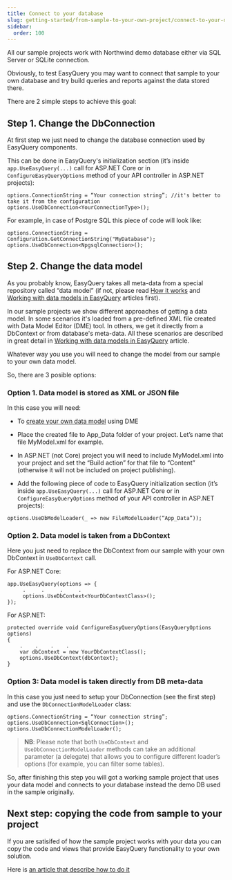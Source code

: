 ```yaml
---
title: Connect to your database
slug: getting-started/from-sample-to-your-own-project/connect-to-your-database
sidebar:
  order: 100
---
```


All our sample projects work with Northwind demo database either via SQL Server or SQLite connection.

Obviously, to test EasyQuery you may want to connect that sample to your own database and try build queries and reports against the data stored there. 

There are 2 simple steps to achieve this goal:

## Step 1. Change the DbConnection

At first step we just need to change the database connection used by EasyQuery components.

This can be done in EasyQuery's initialization section (it’s inside `app.UseEasyQuery(...)` call for ASP.NET Core or in `ConfigureEasyQueryOptions` method of your API controller in ASP.NET projects):

```
options.ConnectionString = “Your connection string”; //it's better to take it from the configuration
options.UseDbConnection<YourConnectionType>();
```

For example, in case of Postgre SQL this piece of code will look like:

```
options.ConnectionString = Configuration.GetConnectionString("MyDatabase");
options.UseDbConnection<NpgsqlConnection>();
```


## Step 2. Change the data model

As you probably know, EasyQuery takes all meta-data from a special repository called “data model” (if not, please read [How it works](/easyquery/docs/fundamentals/how-it-works) and [Working with data models in EasyQuery](/easyquery/docs/getting-started/working-with-data-model) articles first).

In our sample projects we show different approaches of getting a data model. In some scenarios it's loaded from a pre-defined XML file created with Data Model Editor (DME) tool. In others, we get it directly from a DbContext or from database's meta-data. All these scenarios are described in great detail in [Working with data models in EasyQuery](/easyquery/docs/getting-started/working-with-data-model) article.

Whatever way you use you will need to change the model from our sample to your own data model.

So, there are 3 posible options:

### Option 1. Data model is stored as XML or JSON file

In this case you will need:

- To [create your own data model](/easyquery/docs/getting-started/working-with-data-model) using DME 

- Place the created file to App_Data folder of your project. Let’s name that file MyModel.xml for example.

- In ASP.NET (not Core) project you will need to include MyModel.xml into your project and set the “Build action” for that file to “Content” (otherwise it will not be included on project publishing).

- Add the following piece of code to EasyQuery initialization section (it’s inside `app.UseEasyQuery(...)` call for ASP.NET Core or in `ConfigureEasyQueryOptions` method of your API controller in ASP.NET projects):

```
options.UseDbModelLoader(_ => new FileModelLoader(“App_Data”));
```


### Option 2. Data model is taken from a DbContext

Here you just need to replace the DbContext from our sample with your own DbContext in `UseDbContext` call.

For ASP.NET Core:

```
app.UseEasyQuery(options => {
     .     .     .     .
     options.UseDbContext<YourDbContextClass>();
});
```

For ASP.NET:
```
protected override void ConfigureEasyQueryOptions(EasyQueryOptions options)
{
    .    .    .    .
    var dbContext = new YourDbContextClass();
    options.UseDbContext(dbContext);
}
```

### Option 3: Data model is taken directly from DB meta-data

In this case you just need to setup your DbConnection (see the first step) and use the `DbConnectionModelLoader` class:

```
options.ConnectionString = “Your connection string”;
options.UseDbConnection<SqlConnection>();
options.UseDbConnectionModelLoader();
```


> __NB__: Please note that both `UseDbContext` and `UseDbConnectionModelLoader` methods can take an additional parameter (a delegate) that allows you to configure different loader’s options (for example, you can filter some tables).

So, after finishing this step you will got a working sample project that uses your data model and connects to your database instead the demo DB used in the sample originally.



## Next step: copying the code from sample to your project

If you are satisifed of how the sample project works with your data you can copy the code and views that provide EasyQuery functionality to your own solution. 

Here is [an article that describe how to do it](/easyquery/docs/getting-started/from-sample-to-your-own-project/copying-the-easyquerys-code-from-sample-to-your-project)
